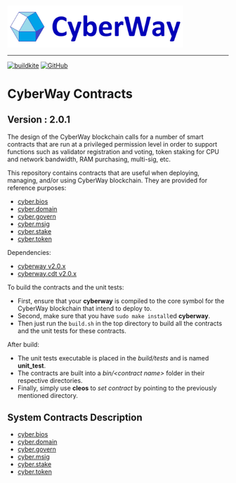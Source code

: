 <img width="400" src="./docs/logo.jpg" />  

*****  
[![buildkite](https://badge.buildkite.com/cbc4061f218d570917e365bfff8a251c03996f43f35f4deb66.svg?branch=master)](https://buildkite.com/cyberway.contracts)
[![GitHub](https://img.shields.io/github/license/cyberway/cyberway.contracts.svg)](https://github.com/cyberway/cyberway.contracts/blob/master/LICENSE)  


# CyberWay Contracts

## Version : 2.0.1

The design of the CyberWay blockchain calls for a number of smart contracts that are run at a privileged permission level in order to support functions such as validator registration and voting, token staking for CPU and network bandwidth, RAM purchasing, multi-sig, etc.  

This repository contains contracts that are useful when deploying, managing, and/or using CyberWay blockchain. They are provided for reference purposes:

  * [cyber.bios](https://github.com/cyberway/cyberway.contracts/tree/master/cyber.bios)
  * [cyber.domain](https://github.com/cyberway/cyberway.contracts/tree/master/cyber.domain)
  * [cyber.govern](https://github.com/cyberway/cyberway.contracts/tree/master/cyber.govern)
  * [cyber.msig](https://github.com/cyberway/cyberway.contracts/tree/master/cyber.msig)
  * [cyber.stake](https://github.com/cyberway/cyberway.contracts/tree/master/cyber.stake)
  * [cyber.token](https://github.com/cyberway/cyberway.contracts/tree/master/cyber.token)

Dependencies:
* [cyberway v2.0.x](https://github.com/cyberway/cyberway/releases)
* [cyberway.cdt v2.0.x](https://github.com/cyberway/cyberway.cdt/tags)

To build the contracts and the unit tests:
* First, ensure that your __cyberway__ is compiled to the core symbol for the CyberWay blockchain that intend to deploy to.
* Second, make sure that you have ```sudo make install```ed __cyberway__.
* Then just run the ```build.sh``` in the top directory to build all the contracts and the unit tests for these contracts.

After build:
* The unit tests executable is placed in the _build/tests_ and is named __unit_test__.
* The contracts are built into a _bin/\<contract name\>_ folder in their respective directories.
* Finally, simply use __cleos__ to _set contract_ by pointing to the previously mentioned directory.

## System Contracts Description
* [cyber.bios](https://cyberway.gitbook.io/en/devportal/system_contracts/cyber.bios_contract)
* [cyber.domain](https://cyberway.gitbook.io/en/devportal/system_contracts/cyber.domain_contract)
* [cyber.govern](https://cyberway.gitbook.io/en/devportal/system_contracts/cyber.govern_contract)
* [cyber.msig](https://cyberway.gitbook.io/en/devportal/system_contracts/cyber.msig_contract)
* [cyber.stake](https://cyberway.gitbook.io/en/devportal/system_contracts/cyber.stake_contract)
* [cyber.token](https://cyberway.gitbook.io/en/devportal/system_contracts/cyber.token_contract)

